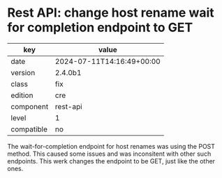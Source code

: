 [//]: # (werk v2)
# Rest API: change host rename wait for completion endpoint to GET

key        | value
---------- | ---
date       | 2024-07-11T14:16:49+00:00
version    | 2.4.0b1
class      | fix
edition    | cre
component  | rest-api
level      | 1
compatible | no

The wait-for-completion endpoint for host renames was using the POST method.
This caused some issues and was inconsitent with other such endpoints.
This werk changes the endpoint to be GET, just like the other ones.
